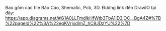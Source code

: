 Bao gồm các file Báo Cáo, Shematic, Pcb, 3D.
Đường link đến DrawIO tại đây: https://app.diagrams.net/#G1A0LLFmdIkHfWtb3TbA1lD3jOC__BgA4Z#%7B%22pageId%22%3A%22eqKVrjxdlmZ_hC9JDzYU%22%7D
